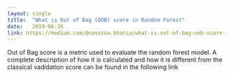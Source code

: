 ```yaml
---
layout: single
title:  "What is Out of Bag (OOB) score in Random Forest"
date:   2019-06-26
link: https://medium.com/@navnina.bhatia/what-is-out-of-bag-oob-score-in-random-forest-a7fa23d710
---
```

Out of Bag score is a metric used to evaluate the random forest model. A complete description of how it is calculated and how it is different from the classical vadidation score can be found in the following link
